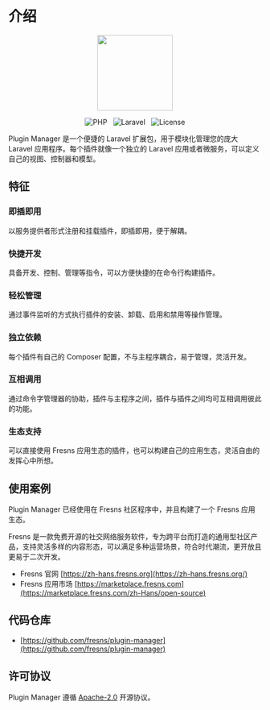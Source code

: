 # 介绍

<p align="center"><img src="https://files.fresns.org/wiki/icons/pm.png" width="150"></p>

<p align="center">
<img src="https://img.shields.io/badge/PHP-%5E8.0-blueviolet" alt="PHP" style="display:inline;">
<img src="https://img.shields.io/badge/Laravel-9.x%7C10.x-orange" alt="Laravel" style="display:inline;margin:0 8px;">
<img src="https://img.shields.io/badge/License-Apache--2.0-green" alt="License" style="display:inline;">
</p>

Plugin Manager 是一个便捷的 Laravel 扩展包，用于模块化管理您的庞大 Laravel 应用程序。每个插件就像一个独立的 Laravel 应用或者微服务，可以定义自己的视图、控制器和模型。

## 特征

### 即插即用

以服务提供者形式注册和挂载插件，即插即用，便于解耦。

### 快捷开发

具备开发、控制、管理等指令，可以方便快捷的在命令行构建插件。

### 轻松管理

通过事件监听的方式执行插件的安装、卸载、启用和禁用等操作管理。

### 独立依赖

每个插件有自己的 Composer 配置，不与主程序耦合，易于管理，灵活开发。

### 互相调用

通过命令字管理器的协助，插件与主程序之间，插件与插件之间均可互相调用彼此的功能。

### 生态支持

可以直接使用 Fresns 应用生态的插件，也可以构建自己的应用生态，灵活自由的发挥心中所想。

## 使用案例

Plugin Manager 已经使用在 Fresns 社区程序中，并且构建了一个 Fresns 应用生态。

Fresns 是一款免费开源的社交网络服务软件，专为跨平台而打造的通用型社区产品，支持灵活多样的内容形态，可以满足多种运营场景，符合时代潮流，更开放且更易于二次开发。

- Fresns 官网 [https://zh-hans.fresns.org](https://zh-hans.fresns.org/)
- Fresns 应用市场 [https://marketplace.fresns.com](https://marketplace.fresns.com/zh-Hans/open-source)

## 代码仓库

- [https://github.com/fresns/plugin-manager](https://github.com/fresns/plugin-manager)

## 许可协议

Plugin Manager 遵循 [Apache-2.0](https://github.com/fresns/plugin-manager/blob/2.x/LICENSE) 开源协议。
